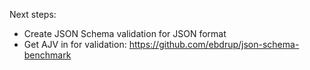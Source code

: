 Next steps:

* Create JSON Schema validation for JSON format
* Get AJV in for validation: https://github.com/ebdrup/json-schema-benchmark
